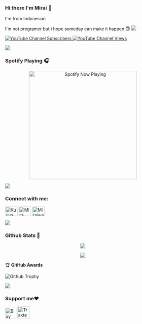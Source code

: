 ### Hi there I'm Mirai 👋
I'm from Indonesian

I'm not programer but i hope someday can make it happen 😇
<img src="https://telegra.ph/file/82d3feb35ceab42024602.gif"/>
</p>
<p align="center">



<a href="https://youtube.com/@mirai2708?si=AFmanbnsI17dyTMu"><img alt="YouTube Channel Subscribers" src="https://img.shields.io/youtube/channel/subscribers/UCAeexmoyDxxwqjhoq_WfH3A?style=social&color=FFC0CB">
<a href="https://youtube.com/@mirai2708?si=AFmanbnsI17dyTMu"><img alt="YouTube Channel Views" src="https://img.shields.io/youtube/channel/views/UCAeexmoyDxxwqjhoq_WfH3A?style=social">
</p>
<p align="center">

<a href="https://www.youtube.com/watch?v=dQw4w9WgXcQ"><img src="https://user-images.githubusercontent.com/73097560/115834477-dbab4500-a447-11eb-908a-139a6edaec5c.gif"></a>
 
### Spotify Playing 🎧

<p align="center">
  <a href="https://open.spotify.com/playlist/2iNbbs9ofjXUlVXfZqJv7w?si=KFzuVexUQt6RYP4KlqdQ6g" target="_blank"><img src="https://now-playing-on-spotify.vercel.app/api/spotify" alt="Spotify Now Playing" width="350"/></a>
</p>

<a href="https://www.youtube.com/watch?v=dQw4w9WgXcQ"><img src="https://user-images.githubusercontent.com/73097560/115834477-dbab4500-a447-11eb-908a-139a6edaec5c.gif"></a>

<h3 align="left">Connect with me:</h3>
<p align="left">

<a href="https://www.facebook.com/profile.php?id=100080652905855&mibextid=ZbWKwL" target="blank"><img align="center" src="https://raw.githubusercontent.com/rahuldkjain/github-profile-readme-generator/master/src/images/icons/Social/facebook.svg" alt="Kuriyama Mirai" height="30" width="40" /></a>
<a href="https://youtube.com/@mirai2708?si=gtsOrPTW39JsvVqX" target="blank"><img align="center" src="https://raw.githubusercontent.com/rahuldkjain/github-profile-readme-generator/master/src/images/icons/Social/youtube.svg" alt="Mirai" height="30" width="40" /></a>
<a href="https://discord.com/users/921772331259531324" target="blank"><img align="center" src="https://raw.githubusercontent.com/rahuldkjain/github-profile-readme-generator/master/src/images/icons/Social/discord.svg" alt="Miraiwangy" height="30" width="40" /></a>

<a href="https://www.youtube.com/watch?v=dQw4w9WgXcQ"><img src="https://user-images.githubusercontent.com/73097560/115834477-dbab4500-a447-11eb-908a-139a6edaec5c.gif"></a>

### Github Stats 🚀
<p align="center"><a href="https://github.com/Mirai0009"><img src="https://github-readme-stats.vercel.app/api?username=Mirai0009&show_icons=true&theme=radical"></a></p>

<p align="center"><a href="https://github.com/Mirai0009"><img src="https://github-readme-stats.vercel.app/api/top-langs/?username=Mirai0009&theme=radical&layout=compact"></a></p> 

<summary>&#127942 <b>GitHub Awards</b>
</summary>

![Github Trophy](https://github-profile-trophy.vercel.app/?username=Mirai0009)

<a href="https://www.youtube.com/watch?v=dQw4w9WgXcQ"><img src="https://user-images.githubusercontent.com/73097560/115834477-dbab4500-a447-11eb-908a-139a6edaec5c.gif"></a>


### Support me❤️
 
<a href='https://ko-fi.com/mirai07' target='_blank'><img height='36' style='border:0px;height:36px;' src='https://storage.ko-fi.com/cdn/kofi3.png?v=3' border='0' alt='Buy Me a Coffee at ko-fi.com' /></a>
<a href="https://trakteer.id/mirai07" target="_blank"><img id="wse-buttons-preview" src="https://cdn.trakteer.id/images/embed/trbtn-red-1.png?date=18-11-2023" height="40" style="border:0px;height:40px;" alt="Trakteer Saya"></a>

